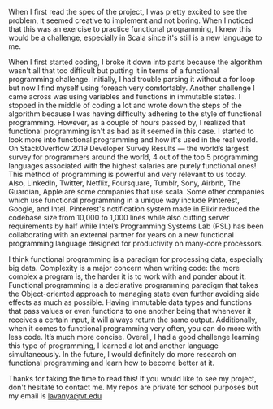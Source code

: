 When I first read the spec of the project, I was pretty excited to see the problem, it seemed creative to implement and not boring. When I noticed that this was an exercise to practice functional programming, I knew this would be a challenge, especially in Scala since it's still is a new language to me. 

When I first started coding, I broke it down into parts because the algorithm wasn't all that too difficult but putting it in terms of a functional programming challenge. Initially, I had trouble parsing it without a for loop but now I find myself using foreach very comfortably. Another challenge I came across was using variables and functions in immutable states. I stopped in the middle of coding a lot and wrote down the steps of the algorithm because I was having difficulty adhering to the style of functional programming. However, as a couple of hours passed by, I realized that functional programming isn't as bad as it seemed in this case. I started to look more into functional programming and how it's used in the real world. On StackOverflow 2019 Developer Survey Results — the world’s largest survey for programmers around the world, 4 out of the top 5 programming languages associated with the highest salaries are purely functional ones! This method of programming is powerful and very relevant to us today. Also, LinkedIn, Twitter, Netflix, Foursquare, Tumblr, Sony, Airbnb, The Guardian, Apple are some companies that use scala. Some other companies which use functional programming in a unique way include Pinterest, Google, and Intel. Pinterest's notification system made in Elixir reduced the codebase size from 10,000 to 1,000 lines while also cutting server requirements by half while Intel’s Programming Systems Lab (PSL) has been collaborating with an external partner for years on a new functional programming language designed for productivity on many-core processors. 

I think functional programming is a paradigm for processing data, especially big data. Complexity is a major concern when writing code: the more complex a program is, the harder it is to work with and ponder about it. Functional programming is a declarative programming paradigm that takes the Object-oriented approach to managing state even further avoiding side effects as much as possible. Having immutable data types and functions that pass values or even functions to one another being that whenever it receives a certain input, it will always return the same output. Additionally, when it comes to functional programming very often, you can do more with less code. It’s much more concise. Overall, I had a good challenge learning this type of programming, I learned a lot and another language simultaneously. In the future, I would definitely do more research on functional programming and learn how to become better at it. 


Thanks for taking the time to read this! If you would like to see my project, don't hesitate to contact me. My repos are private for school purposes but my email is lavanya@vt.edu
